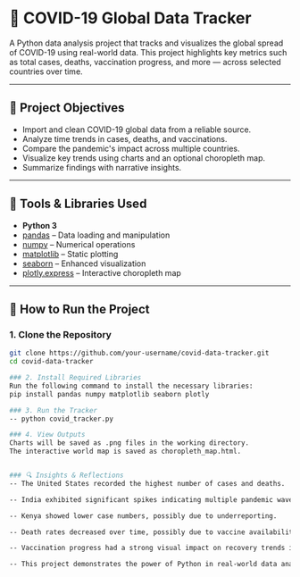 # 🦠 COVID-19 Global Data Tracker

A Python data analysis project that tracks and visualizes the global spread of COVID-19 using real-world data. This project highlights key metrics such as total cases, deaths, vaccination progress, and more — across selected countries over time.

---

## 🎯 Project Objectives

- Import and clean COVID-19 global data from a reliable source.
- Analyze time trends in cases, deaths, and vaccinations.
- Compare the pandemic's impact across multiple countries.
- Visualize key trends using charts and an optional choropleth map.
- Summarize findings with narrative insights.

---

## 🧰 Tools & Libraries Used

- **Python 3**
- [pandas](https://pandas.pydata.org/) – Data loading and manipulation
- [numpy](https://numpy.org/) – Numerical operations
- [matplotlib](https://matplotlib.org/) – Static plotting
- [seaborn](https://seaborn.pydata.org/) – Enhanced visualization
- [plotly.express](https://plotly.com/python/plotly-express/) – Interactive choropleth map

---

## 🚀 How to Run the Project

### 1. Clone the Repository
```bash
git clone https://github.com/your-username/covid-data-tracker.git
cd covid-data-tracker

### 2. Install Required Libraries
Run the following command to install the necessary libraries:
pip install pandas numpy matplotlib seaborn plotly

### 3. Run the Tracker
-- python covid_tracker.py

### 4. View Outputs
Charts will be saved as .png files in the working directory.
The interactive world map is saved as choropleth_map.html.


### 🔍 Insights & Reflections
-- The United States recorded the highest number of cases and deaths.

-- India exhibited significant spikes indicating multiple pandemic waves.

-- Kenya showed lower case numbers, possibly due to underreporting.

-- Death rates decreased over time, possibly due to vaccine availability and improved treatment.

-- Vaccination progress had a strong visual impact on recovery trends in several countries.

-- This project demonstrates the power of Python in real-world data analysis and highlights the global disparities in handling the pandemic.
